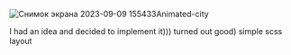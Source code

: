 ![Снимок экрана 2023-09-09 155433](https://github.com/TUBE-GULL/Animated-city/assets/109498728/2ae7220e-8536-47e5-9ba7-a204a4bcbe2e)Animated-city

I had an idea and decided to implement it)))
turned out good)
simple scss layout




 
